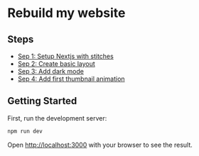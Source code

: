 # Rebuild my website

## Steps

- [Sep 1: Setup Nextjs with stitches](https://codesandbox.io/s/github/JulianFurchert/rebuild-my-website/tree/part-1/setup-nextjs-with-stitches)
- [Sep 2: Create basic layout](https://codesandbox.io/s/github/JulianFurchert/rebuild-my-website/tree/part-2/create-basic-layout)
- [Sep 3: Add dark mode](https://codesandbox.io/s/github/JulianFurchert/rebuild-my-website/tree/part-3/add-dark-mode)
- [Sep 4: Add first thumbnail animation](https://codesandbox.io/s/github/JulianFurchert/rebuild-my-website/tree/part-4/add-first-thumbnail-animation)

## Getting Started

First, run the development server:

```bash
npm run dev
```

Open [http://localhost:3000](http://localhost:3000) with your browser to see the result.